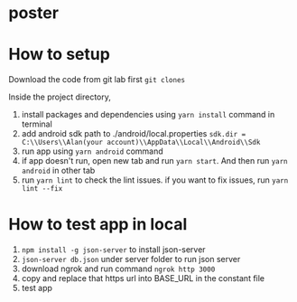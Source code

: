 # poster


# How to setup
Download the code from git lab first `git clones`

Inside the project directory,
1. install packages and dependencies using `yarn install` command in terminal
2. add android sdk path to ./android/local.properties  `sdk.dir = C:\\Users\\Alan(your account)\\AppData\\Local\\Android\\Sdk`
3. run app using `yarn android` command
4. if app doesn't run, open new tab and run `yarn start`. And then run `yarn android` in other tab
5. run `yarn lint` to check the lint issues. if you want to fix issues, run `yarn lint --fix`

# How to test app in local
1. `npm install -g json-server` to install json-server
2. `json-server db.json` under server folder to run json server 
3. download ngrok and run command `ngrok http 3000`
4. copy and replace that https url into BASE_URL in the constant file
5. test app
